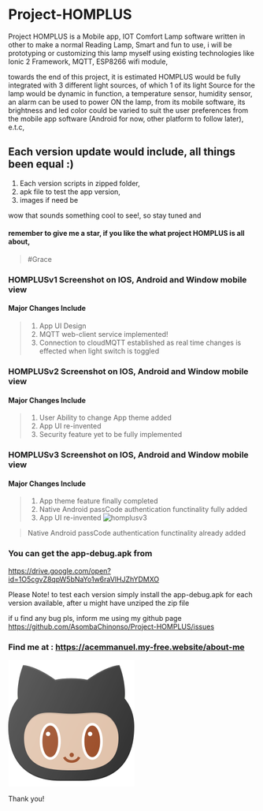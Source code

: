 # Project-HOMPLUS
Project HOMPLUS is a Mobile app, IOT Comfort Lamp software written in other to make a normal Reading Lamp, Smart and fun to use, i will be prototyping or customizing this lamp myself using existing technologies like Ionic 2 Framework, MQTT, ESP8266 wifi module, 

towards the end of this project, it is estimated HOMPLUS would be fully integrated with 3 different light sources, of which 1 of its light Source for the lamp would be dynamic in function, a temperature sensor, humidity sensor, an alarm can be used to power ON the lamp, from its mobile software, its brightness and led color could be varied to suit the user preferences from the mobile app software (Android for now, other platform to follow later), e.t.c, 

## Each version update would include, all things been equal :)
1. Each version scripts in zipped folder,
2. apk file to test the app version,
3. images if need be

wow that sounds something cool to see!, so stay tuned and 

#### remember to give me a star, if you like the what project HOMPLUS is all about, 
> #Grace

### HOMPLUSv1 Screenshot on IOS, Android and Window mobile view
#### Major Changes Include
> 1. App UI Design
> 2. MQTT web-client service implemented!
> 3. Connection to cloudMQTT established as real time changes is effected when light switch is toggled

### HOMPLUSv2 Screenshot on IOS, Android and Window mobile view
#### Major Changes Include
> 1. User Ability to change App theme added
> 2. App UI re-invented 
> 3. Security feature yet to be fully implemented

### HOMPLUSv3 Screenshot on IOS, Android and Window mobile view
#### Major Changes Include
> 1. App theme feature finally completed
> 2. Native Android passCode authentication functinality fully added
> 3. App UI re-invented
![homplusv3](https://user-images.githubusercontent.com/36452069/42403743-4a47776a-817b-11e8-8f44-5aafebd99526.PNG)

> Native Android passCode authentication functinality already added

### You can get the app-debug.apk from
https://drive.google.com/open?id=1O5cgvZ8qpW5bNaYo1w6raVlHJZhYDMXO

Please Note!
to test each version simply install the app-debug.apk for each version available, after u might have unziped the zip file

if u find any bug pls, inform me using my github page
https://github.com/AsombaChinonso/Project-HOMPLUS/issues

### Find me at : https://acemmanuel.my-free.website/about-me

<img src="/images/github.png"> 

Thank you!


